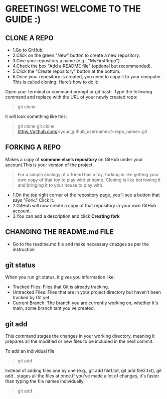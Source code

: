 # GREETINGS! WELCOME TO THE GUIDE :)

## CLONE A REPO
- 1.Go to GitHub.
- 2.Click on the green "New" button to create a new repository.
- 3.Give your repository a name (e.g., "MyFirstRepo").
- 4.Check the box "Add a README file" (optional but recommended).
- 5.Click the "Create repository" button at the bottom.
- 6.Once your repository is created, you need to copy it to your computer. This is called cloning. Here’s how to do it:

Open your terminal or command prompt or git bash.
Type the following command and replace <repository-url> with the URL of your newly created repo:
> git clone <repository-url>

it will look something like this:
> git clone git clone https://github.com/<your_github_username>/<repo_name>.git


## FORKING A REPO
 Makes a copy of **someone else’s repository** on GitHub under your account.This is your version of the project.
 > For a simple analogy: if a friend has a toy, forking is like getting your own copy of that toy to play with at home. Cloning is like borrowing it and bringing it to your house to play with.
 - 1.On the top right corner of the repository page, you’ll see a button that says "Fork." Click it.
 - 2.GitHub will now create a copy of that repository in your own GitHub account.
 - 3.You can add a description and click **Creating fork**

## CHANGING THE README.md FILE 
- Go to the readme.md file and make necessary cnazges as per the instruction


## git status
When you run git status, it gives you information like:
- Tracked Files: Files that Git is already tracking.
- Untracked Files: Files that are in your project directory but haven’t been tracked by Git yet
- Current Branch: The branch you are currently working on, whether it's main, some branch taht you've created.

## git add
This command stages the changes in your working directory, meaning it prepares all the modified or new files to be included in the next commit.

To add an individual file
> git add <filename>

Instead of adding files one by one (e.g., git add file1.txt, git add file2.txt), git add . stages all the files at once.If you've made a lot of changes, it's faster than typing the file names individually.
> git add .



